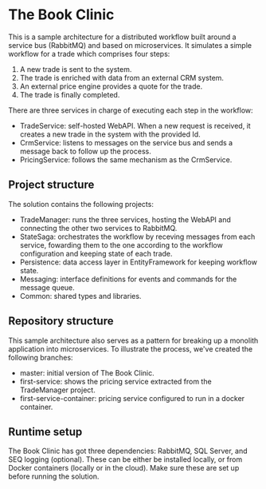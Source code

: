 # The Book Clinic
This is a sample architecture for a distributed workflow built around a service bus (RabbitMQ) and based on microservices. It simulates a simple workflow for a trade which comprises four steps:
1. A new trade is sent to the system.
2. The trade is enriched with data from an external CRM system.
3. An external price engine provides a quote for the trade.
4. The trade is finally completed.

There are three services in charge of executing each step in the workflow:
* TradeService: self-hosted WebAPI. When a new request is received, it creates a new trade in the system with the provided Id.
* CrmService: listens to messages on the service bus and sends a message back to follow up the process.
* PricingService: follows the same mechanism as the CrmService.

## Project structure
The solution contains the following projects:
* TradeManager: runs the three services, hosting the WebAPI and connecting the other two services to RabbitMQ.
* StateSaga: orchestrates the workflow by receving messages from each service, fowarding them to the one according to the workflow configuration and keeping state of each trade.
* Persistence: data access layer in EntityFramework for keeping workflow state.
* Messaging: interface definitions for events and commands for the message queue.
* Common: shared types and libraries.

## Repository structure
This sample architecture also serves as a pattern for breaking up a monolith application into microservices. To illustrate the process, we've created the following branches:

* master: initial version of The Book Clinic.
* first-service: shows the pricing service extracted from the TradeManager project.
* first-service-container: pricing service configured to run in a docker container.

## Runtime setup
The Book Clinic has got three dependencies: RabbitMQ, SQL Server, and SEQ logging (optional). These can be either be installed locally, or from Docker containers (locally or in the cloud). Make sure these are set up before running the solution.